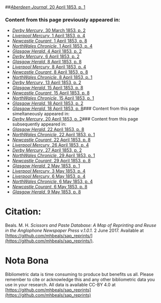 ##[*Aberdeen Journal*, 20 April 1853, p. 1](https://mhbeals.github.io/sap_html/Aberdeen-Journal/Aberdeen-Journal-20-April-1853-p-1)

### Content from this page previously appeared in:
+ [*Derby Mercury*, 30 March 1853, p. 2](https://mhbeals.github.io/sap_html/Derby-Mercury/Derby-Mercury-30-March-1853-p-2)
+ [*Liverpool Mercury*, 1 April 1853, p. 4](https://mhbeals.github.io/sap_html/Liverpool-Mercury/Liverpool-Mercury-1-April-1853-p-4)
+ [*Newcastle Courant*, 1 April 1853, p. 8](https://mhbeals.github.io/sap_html/Newcastle-Courant/Newcastle-Courant-1-April-1853-p-8)
+ [*NorthWales Chronicle*, 1 April 1853, p. 4](https://mhbeals.github.io/sap_html/NorthWales-Chronicle/NorthWales-Chronicle-1-April-1853-p-4)
+ [*Glasgow Herald*, 4 April 1853, p. 2](https://mhbeals.github.io/sap_html/Glasgow-Herald/Glasgow-Herald-4-April-1853-p-2)
+ [*Derby Mercury*, 6 April 1853, p. 2](https://mhbeals.github.io/sap_html/Derby-Mercury/Derby-Mercury-6-April-1853-p-2)
+ [*Glasgow Herald*, 8 April 1853, p. 8](https://mhbeals.github.io/sap_html/Glasgow-Herald/Glasgow-Herald-8-April-1853-p-8)
+ [*Liverpool Mercury*, 8 April 1853, p. 4](https://mhbeals.github.io/sap_html/Liverpool-Mercury/Liverpool-Mercury-8-April-1853-p-4)
+ [*Newcastle Courant*, 8 April 1853, p. 8](https://mhbeals.github.io/sap_html/Newcastle-Courant/Newcastle-Courant-8-April-1853-p-8)
+ [*NorthWales Chronicle*, 8 April 1853, p. 1](https://mhbeals.github.io/sap_html/NorthWales-Chronicle/NorthWales-Chronicle-8-April-1853-p-1)
+ [*Derby Mercury*, 13 April 1853, p. 2](https://mhbeals.github.io/sap_html/Derby-Mercury/Derby-Mercury-13-April-1853-p-2)
+ [*Glasgow Herald*, 15 April 1853, p. 8](https://mhbeals.github.io/sap_html/Glasgow-Herald/Glasgow-Herald-15-April-1853-p-8)
+ [*Newcastle Courant*, 15 April 1853, p. 8](https://mhbeals.github.io/sap_html/Newcastle-Courant/Newcastle-Courant-15-April-1853-p-8)
+ [*NorthWales Chronicle*, 15 April 1853, p. 1](https://mhbeals.github.io/sap_html/NorthWales-Chronicle/NorthWales-Chronicle-15-April-1853-p-1)
+ [*Glasgow Herald*, 18 April 1853, p. 2](https://mhbeals.github.io/sap_html/Glasgow-Herald/Glasgow-Herald-18-April-1853-p-2)
+ [*Glasgow Herald*, 18 April 1853, p. 8](https://mhbeals.github.io/sap_html/Glasgow-Herald/Glasgow-Herald-18-April-1853-p-8)### Content from this page simeltaneously appeared in:
+ [*Derby Mercury*, 20 April 1853, p. 2](https://mhbeals.github.io/sap_html/Derby-Mercury/Derby-Mercury-20-April-1853-p-2)### Content from this page subsequently appeared in:
+ [*Glasgow Herald*, 22 April 1853, p. 8](https://mhbeals.github.io/sap_html/Glasgow-Herald/Glasgow-Herald-22-April-1853-p-8)
+ [*NorthWales Chronicle*, 22 April 1853, p. 1](https://mhbeals.github.io/sap_html/NorthWales-Chronicle/NorthWales-Chronicle-22-April-1853-p-1)
+ [*Newcastle Courant*, 22 April 1853, p. 8](https://mhbeals.github.io/sap_html/Newcastle-Courant/Newcastle-Courant-22-April-1853-p-8)
+ [*Liverpool Mercury*, 26 April 1853, p. 4](https://mhbeals.github.io/sap_html/Liverpool-Mercury/Liverpool-Mercury-26-April-1853-p-4)
+ [*Derby Mercury*, 27 April 1853, p. 2](https://mhbeals.github.io/sap_html/Derby-Mercury/Derby-Mercury-27-April-1853-p-2)
+ [*NorthWales Chronicle*, 29 April 1853, p. 1](https://mhbeals.github.io/sap_html/NorthWales-Chronicle/NorthWales-Chronicle-29-April-1853-p-1)
+ [*Newcastle Courant*, 29 April 1853, p. 8](https://mhbeals.github.io/sap_html/Newcastle-Courant/Newcastle-Courant-29-April-1853-p-8)
+ [*Glasgow Herald*, 2 May 1853, p. 1](https://mhbeals.github.io/sap_html/Glasgow-Herald/Glasgow-Herald-2-May-1853-p-1)
+ [*Liverpool Mercury*, 3 May 1853, p. 4](https://mhbeals.github.io/sap_html/Liverpool-Mercury/Liverpool-Mercury-3-May-1853-p-4)
+ [*Liverpool Mercury*, 6 May 1853, p. 4](https://mhbeals.github.io/sap_html/Liverpool-Mercury/Liverpool-Mercury-6-May-1853-p-4)
+ [*NorthWales Chronicle*, 6 May 1853, p. 4](https://mhbeals.github.io/sap_html/NorthWales-Chronicle/NorthWales-Chronicle-6-May-1853-p-4)
+ [*Newcastle Courant*, 6 May 1853, p. 8](https://mhbeals.github.io/sap_html/Newcastle-Courant/Newcastle-Courant-6-May-1853-p-8)
+ [*Glasgow Herald*, 9 May 1853, p. 8](https://mhbeals.github.io/sap_html/Glasgow-Herald/Glasgow-Herald-9-May-1853-p-8)
                    
# Citation: 

Beals. M. H. *Scissors and Paste Database: A Map of Reprinting and Reuse in the Anglophone Newspaper Press v.1.0.1.* 2 June 2017. Available at [https://github.com/mhbeals/sap_reprints/](https://github.com/mhbeals/sap_reprints/). 
                    
# Nota Bona

Bibliometric data is time consuming to produce but benefits us all. Please remember to cite or acknowledge this and any other bibliometric data you use in your research. All data is available CC-BY 4.0 at [https://github.com/mhbeals/sap_reprints](https://github.com/mhbeals/sap_reprints)